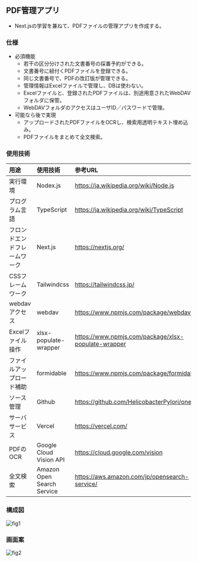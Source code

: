 ## PDF管理アプリ

* Next.jsの学習を兼ねて、PDFファイルの管理アプリを作成する。

### 仕様

* 必須機能
  * 若干の区分分けされた文書番号の採番予約ができる。
  * 文書番号に紐付くPDFファイルを登録できる。
  * 同じ文書番号で、PDFの改訂版が管理できる。
  * 管理情報はExcelファイルで管理し、DBは使わない。
  * Excelファイルと、登録されたPDFファイルは、別途用意されたWebDAVフォルダに保管。
  * WebDAVフォルダのアクセスはユーザID／パスワードで管理。
* 可能なら後で実現
  * アップロードされたPDFファイルをOCRし、検索用透明テキスト埋め込み。
  * PDFファイルをまとめて全文検索。

### 使用技術

|用途|使用技術|参考URL|
|:--|:--|:-|
|実行環境|Nodex.js|https://ja.wikipedia.org/wiki/Node.js|
|プログラム言語|TypeScript|https://ja.wikipedia.org/wiki/TypeScript|
|フロンドエンドフレームワーク|Next.js|https://nextjs.org/|
|CSSフレームワーク|Tailwindcss|https://tailwindcss.jp/|
|webdavアクセス|webdav|https://www.npmjs.com/package/webdav|
|Excelファイル操作|xlsx-populate-wrapper|https://www.npmjs.com/package/xlsx-populate-wrapper|
|ファイルアップロード補助|formidable|https://www.npmjs.com/package/formidable|
|ソース管理|Github|https://github.com/HelicobacterPylori/onepage|
|サーバサービス|Vercel|https://vercel.com/|
|PDFのOCR|Google Cloud Vision API|https://cloud.google.com/vision|
|全文検索|Amazon Open Search Service|https://aws.amazon.com/jp/opensearch-service/|

### 構成図

![fig1](https://www.plantuml.com/plantuml/svg/SoWkIImgAStDuKfCBialKYWjJYqoL4WiLb1wsh7o-PGLBnfQbRZIYX9pKnMIYlBBWR9WoSVDqnuthtpSjEnnqpObhkIS_D8KXSoyajIYlDGIY8Ac9O-RDpzksl-uUS_Zvjx7pSsFcpkK5Agv51GWfeMb5YMdvi2vxfab6QL9S6w8jolOKAvQBeYBR7IBCjCpIdJjOCxWWj886QYH2bOA6IKb1LmG7bmQQWDGzaNxggVTKvzkdFfoMZT2LKf-UPwk7TnY1Qlmr2GNnp0kQBYaf9P1WWMewVdCNU1W0OlfvgIc0Ir76F-uQI_8pqqxNxRsFj-xZiiXDIy56Bu0)

### 画面案

![fig2](https://www.plantuml.com/plantuml/svg/ZPFFhj905CRtVGeIbwQtxUW3N79NRjYuDFSsH30n8MgaEuQ4jeWL4Rg04i8VKrC9GY6895O8FepJphHluPHfYDOqaHncac--dFdDbzFhgb9yhLIB5OLJdYkLSeviR6AsIFyOJJznrQT5AW6kTf_BvNYUf-jTf2_8QHUf7cxFxgXGU_o8hdI_HxVuLtXv1Pa91aOhicSGMs_ns2E3PT3x3ltJ11jcs7W3muL6t3d4upssjdZu6O-qn1gO7o3I1qYpaUOWVPLqbY1nNTzhXCiTZCP7l1t2F75-yXULPoelYXByDNnFAt2MaTw5XHi8H2094X0aCJb2wWgf3bARI9rdzv4BD_A__gjNfMS95FWRAbYRwMPCPL2MJGkxTWoLZvc0GAbWyF50d2vIDyoGtK7Eoodl7oWFpYY7JZeVfgRpiRxHyhrtgNm0I8vI-MJqYVDX_eny7lu_5BrvCg0Ljh_Ivp8e5f080sEArr_egzbbsJrYe9JvGbFdsFy9cqN_O91zypOMiBKDvpqoEaQTtLbWKodW_WywfhTSdRikloZ5tybl)
